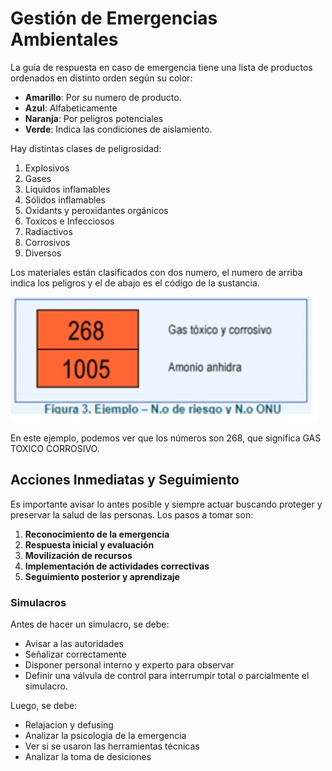 # Gestión de Emergencias Ambientales

La guía de respuesta en caso de emergencia tiene una lista de productos ordenados en distinto orden según su color:

- **Amarillo**: Por su numero de producto.
- **Azul**: Alfabeticamente
- **Naranja**: Por peligros potenciales
- **Verde**: Indica las condiciones de aislamiento.

Hay distintas clases de peligrosidad:

1. Explosivos
2. Gases
3. Liquidos inflamables
4. Sólidos inflamables
5. Oxidants y peroxidantes orgánicos
6. Toxicos e Infecciosos
7. Radiactivos
8. Corrosivos
9. Diversos

Los materiales están clasificados con dos numero, el numero de arriba indica los peligros y el de abajo es el código de la sustancia.

<img src="Resources/13 - Gestion de Emergencias Ambientales/Screen Shot 2022-06-03 at 14.51.30.jpg" alt="Screen Shot 2022-06-03 at 14.51.30"/>

En este ejemplo, podemos ver que los números son 268, que significa GAS TOXICO CORROSIVO.

## Acciones Inmediatas y Seguimiento

Es importante avisar lo antes posible y siempre actuar buscando proteger y preservar la salud de las personas. Los pasos a tomar son:

1. **Reconocimiento de la emergencia**
2. **Respuesta inicial y evaluación**
3. **Movilización de recursos**
4. **Implementación de actividades correctivas**
5. **Seguimiento posterior y aprendizaje**

### Simulacros

Antes de hacer un simulacro, se debe:

- Avisar a las autoridades
- Señalizar correctamente
- Disponer personal interno y experto para observar
- Definir una válvula de control para interrumpir total o parcialmente el simulacro.

Luego, se debe:

- Relajacion y defusing
- Analizar la psicologia de la emergencia
- Ver si se usaron las herramientas técnicas
- Analizar la toma de desiciones

























